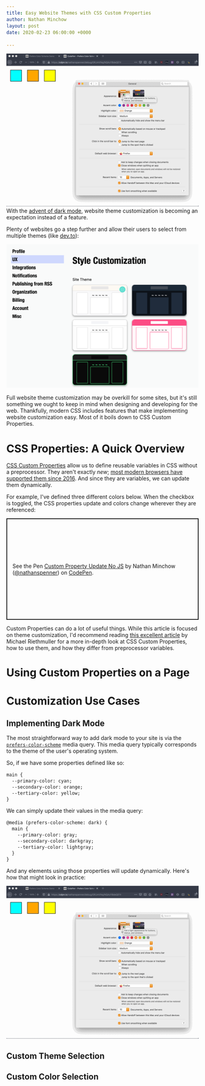```yaml
---
title: Easy Website Themes with CSS Custom Properties
author: Nathan Minchow
layout: post
date: 2020-02-23 06:00:00 +0000

---
```

![](/assets/prefers_color_scheme.gif)With the [advent of dark mode](https://mashable.com/article/dark-mode-apps-instagram-google-chrome-apple-ios13/), website theme customization is becoming an expectation instead of a feature.

Plenty of websites go a step further and allow their users to select from multiple themes (like [dev.to](https://dev.to)):

![](/assets/dev.to_theme_picker.png)

Full website theme customization may be overkill for some sites, but it's still something we ought to keep in mind when designing and developing for the web. Thankfully, modern CSS includes features that make implementing website customization easy. Most of it boils down to CSS Custom Properties.

# CSS Properties: A Quick Overview

[CSS Custom Properties](https://developer.mozilla.org/en-US/docs/Web/CSS/--*) allow us to define reusable variables in CSS without a preprocessor. They aren't exactly _new_; [most modern browsers have supported them since 2016](https://caniuse.com/#feat=css-variables). And since they are variables, we can update them dynamically.

For example, I've defined three different colors below. When the checkbox is toggled, the CSS properties update and colors change wherever they are referenced:

<p class="codepen" data-height="265" data-theme-id="dark" data-default-tab="css,result" data-user="nathanspenner" data-slug-hash="LYVxpjP" style="height: 265px; box-sizing: border-box; display: flex; align-items: center; justify-content: center; border: 2px solid; margin: 1em 0; padding: 1em;" data-pen-title="Custom Property Update No JS">
<span>See the Pen <a href="https://codepen.io/nathanspenner/pen/LYVxpjP">
Custom Property Update No JS</a> by Nathan Minchow (<a href="https://codepen.io/nathanspenner">@nathanspenner</a>)
on <a href="https://codepen.io">CodePen</a>.</span>
</p>
<script async src="https://static.codepen.io/assets/embed/ei.js"></script>

Custom Properties can do a lot of useful things. While this article is focused on theme customization, I'd recommend reading [this excellent article](https://www.smashingmagazine.com/2018/05/css-custom-properties-strategy-guide/) by Michael Riethmuller for a more in-depth look at CSS Custom Properties, how to use them, and how they differ from preprocessor variables.

# Using Custom Properties on a Page

# Customization Use Cases

## Implementing Dark Mode

The most straightforward way to add dark mode to your site is via the [`prefers-color-scheme`](https://developer.mozilla.org/en-US/docs/Web/CSS/@media/prefers-color-scheme) media query. This media query typically corresponds to the theme of the user's operating system.

So, if we have some properties defined like so:

    main {
      --primary-color: cyan;
      --secondary-color: orange;
      --tertiary-color: yellow;
    }

We can simply update their values in the media query:

    @media (prefers-color-scheme: dark) {
      main {
        --primary-color: gray;
        --secondary-color: darkgray;
        --tertiary-color: lightgray;
      }
    }

And any elements using those properties will update dynamically. Here's how that might look in practice:

![](/assets/prefers_color_scheme.gif)

## Custom Theme Selection

## Custom Color Selection